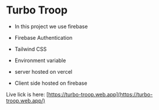 # Turbo Troop

- In this project we use firebase

- Firebase Authentication

- Tailwind CSS

- Environment variable

- server hosted on vercel

- Client side hosted on firebase

Live lick is here: [https://turbo-troop.web.app](https://turbo-troop.web.app/)
